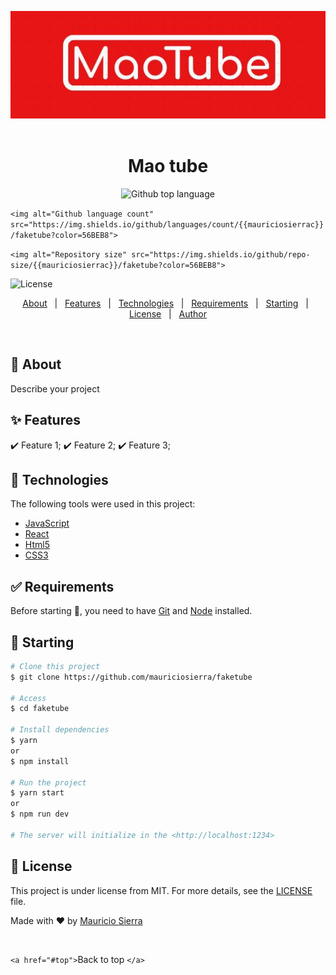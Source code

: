 <div align="center" id="top"> 

  ![Image text](https://github.com/mauriciosierrac/faketube/blob/main/src/logoMao.jpg)
&#xa0;

<!-- <a href="https://faketube.netlify.app">Demo</a> -->

</div>

<h1 align="center">Mao tube</h1>

<p align="center">
  <img alt="Github top language" src="https://img.shields.io/github/languages/top/{{mauriciosierrac}}/faketube?color=56BEB8">

`<img alt="Github language count" src="https://img.shields.io/github/languages/count/{{mauriciosierrac}}/faketube?color=56BEB8">`

`<img alt="Repository size" src="https://img.shields.io/github/repo-size/{{mauriciosierrac}}/faketube?color=56BEB8">`

<img alt="License" src="https://img.shields.io/github/license/{{mauriciosierrac}}/faketube?color=56BEB8">

<!-- <img alt="Github issues" src="https://img.shields.io/github/issues/{{YOUR_GITHUB_USERNAME}}/faketube?color=56BEB8" /> -->

<!-- <img alt="Github forks" src="https://img.shields.io/github/forks/{{YOUR_GITHUB_USERNAME}}/faketube?color=56BEB8" /> -->

<!-- <img alt="Github stars" src="https://img.shields.io/github/stars/{{YOUR_GITHUB_USERNAME}}/faketube?color=56BEB8" /> -->

</p>

<!-- Status -->

<!-- <h4 align="center"> 
	🚧  Faketube 🚀 Under construction...  🚧
</h4> 

<hr> -->

<p align="center">
  <a href="#dart-about">About</a>   |   
  <a href="#sparkles-features">Features</a>   |  
  <a href="#rocket-technologies">Technologies</a>   |  
  <a href="#white_check_mark-requirements">Requirements</a>   |  
  <a href="#checkered_flag-starting">Starting</a>   |  
  <a href="#memo-license">License</a>   |  
  <a href="https://github.com/{{YOUR_GITHUB_USERNAME}}" target="_blank">Author</a>
</p>

<br>

## 🎯 About

Describe your project

## ✨ Features

✔️ Feature 1;
✔️ Feature 2;
✔️ Feature 3;

## 🚀 Technologies

The following tools were used in this project:

- [JavaScript](https://www.javascript.com)
- [React](https://pt-br.reactjs.org/)
- [Html5](https://developer.mozilla.org/en-US/docs/Glossary/HTML5)
- [CSS3](https://developer.mozilla.org/en-US/docs/Web/CSS)

## ✅ Requirements

Before starting 🏁, you need to have [Git](https://git-scm.com) and [Node](https://nodejs.org/en/) installed.

## 🏁 Starting

```bash
# Clone this project
$ git clone https://github.com/mauriciosierra/faketube

# Access
$ cd faketube

# Install dependencies
$ yarn
or
$ npm install

# Run the project
$ yarn start
or 
$ npm run dev

# The server will initialize in the <http://localhost:1234>
```

## 📝 License

This project is under license from MIT. For more details, see the [LICENSE](LICENSE.md) file.

Made with ❤️ by <a href="https://github.com/mauriciosierrac" target="_blank"> Mauricio Sierra </a>

&#xa0;

`<a href="#top">`Back to top `</a>`
